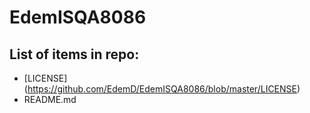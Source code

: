 # EdemISQA8086

## List of items in repo:

  * [LICENSE] (https://github.com/EdemD/EdemISQA8086/blob/master/LICENSE)
  * README.md
